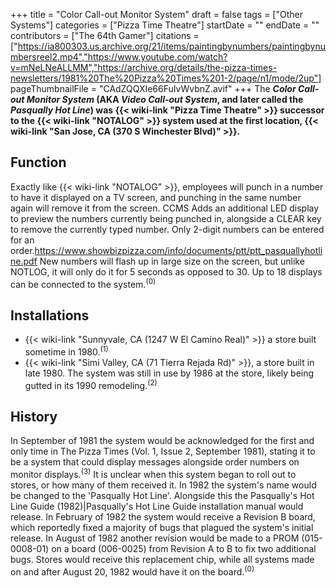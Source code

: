 +++
title = "Color Call-out Monitor System"
draft = false
tags = ["Other Systems"]
categories = ["Pizza Time Theatre"]
startDate = ""
endDate = ""
contributors = ["The 64th Gamer"]
citations = ["https://ia800303.us.archive.org/21/items/paintingbynumbers/paintingbynumbersreel2.mp4","https://www.youtube.com/watch?v=mNeLNeALLMM","https://archive.org/details/the-pizza-times-newsletters/1981%20The%20Pizza%20Times%201-2/page/n1/mode/2up"]
pageThumbnailFile = "CAdZQQXIe66FuIvWvbnZ.avif"
+++
The ***Color Call-out Monitor System* (AKA ***Video Call-out System*, and later called the ***Pasqually Hot Line*) was {{< wiki-link "Pizza Time Theatre" >}} successor to the {{< wiki-link "NOTALOG" >}} system used at the first location, {{< wiki-link "San Jose, CA (370 S Winchester Blvd)" >}}.******

## Function

Exactly like {{< wiki-link "NOTALOG" >}}, employees will punch in a number to have it displayed on a TV screen, and punching in the same number again will remove it from the screen. CCMS Adds an additional LED display to preview the numbers currently being punched in, alongside a CLEAR key to remove the currently typed number. Only 2-digit numbers can be entered for an order.https://www.showbizpizza.com/info/documents/ptt/ptt_pasquallyhotline.pdf
New numbers will flash up in large size on the screen, but unlike NOTLOG, it will only do it for 5 seconds as opposed to 30. Up to 18 displays can be connected to the system.<sup>(0)</sup>

## Installations

- {{< wiki-link "Sunnyvale, CA (1247 W El Camino Real)" >}} a store built sometime in 1980.<sup>(1)</sup>
- {{< wiki-link "Simi Valley, CA (71 Tierra Rejada Rd)" >}}, a store built in late 1980. The system was still in use by 1986 at the store, likely being gutted in its 1990 remodeling.<sup>(2)</sup>

## History

In September of 1981 the system would be acknowledged for the first and only time in The Pizza Times (Vol. 1, Issue 2, September 1981), stating it to be a system that could display messages alongside order numbers on monitor displays.<sup>(3)</sup> It is unclear when this system began to roll out to stores, or how many of them received it.
In 1982 the system's name would be changed to the 'Pasqually Hot Line'. Alongside this the Pasqually's Hot Line Guide (1982)|Pasqually's Hot Line Guide installation manual would release.
In February of 1982 the system would receive a Revision B board, which reportedly fixed a majority of bugs that plagued the system's initial release. In August of 1982 another revision would be made to a PROM (015-0008-01) on a board (006-0025) from Revision A to B to fix two additional bugs. Stores would receive this replacement chip, while all systems made on and after August 20, 1982 would have it on the board.<sup>(0)</sup>
